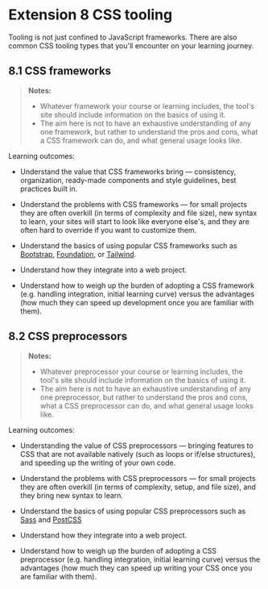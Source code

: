 # Extension 8 CSS tooling

Tooling is not just confined to JavaScript frameworks. There are also common CSS tooling types that you'll encounter on your learning journey.

## 8.1 CSS frameworks

> **Notes:**
>
> - Whatever framework your course or learning includes, the tool's site should include information on the basics of using it.
> - The aim here is not to have an exhaustive understanding of any one framework, but rather to understand the pros and cons, what a CSS framework can do, and what general usage looks like.

Learning outcomes:

- Understand the value that CSS frameworks bring — consistency, organization, ready-made components and style guidelines, best practices built in.

- Understand the problems with CSS frameworks — for small projects they are often overkill (in terms of complexity and file size), new syntax to learn, your sites will start to look like everyone else's, and they are often hard to override if you want to customize them.

- Understand the basics of using popular CSS frameworks such as [Bootstrap](https://getbootstrap.com/), [Foundation](https://get.foundation/), or [Tailwind](https://tailwindcss.com/).

- Understand how they integrate into a web project.

- Understand how to weigh up the burden of adopting a CSS framework (e.g. handling integration, initial learning curve) versus the advantages (how much they can speed up development once you are familiar with them).

## 8.2 CSS preprocessors

> **Notes:**
>
> - Whatever preprocessor your course or learning includes, the tool's site should include information on the basics of using it.
> - The aim here is not to have an exhaustive understanding of any one preprocessor, but rather to understand the pros and cons, what a CSS preprocessor can do, and what general usage looks like.

Learning outcomes:

- Understanding the value of CSS preprocessors — bringing features to CSS that are not available natively (such as loops or if/else structures), and speeding up the writing of your own code.

- Understand the problems with CSS preprocessors — for small projects they are often overkill (in terms of complexity, setup, and file size), and they bring new syntax to learn.

- Understand the basics of using popular CSS preprocessors such as [Sass](https://sass-lang.com/) and [PostCSS](https://postcss.org/)

- Understand how they integrate into a web project.

- Understand how to weigh up the burden of adopting a CSS preprocessor (e.g. handling integration, initial learning curve) versus the advantages (how much they can speed up writing your CSS once you are familiar with them).


